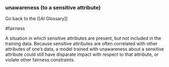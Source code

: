 ### unawareness (to a sensitive attribute)

Go back to the [[AI Glossary]]

#fairness

A situation in which sensitive attributes are present, but not included in the training data. Because sensitive attributes are often correlated with other attributes of one’s data, a model trained with unawareness about a sensitive attribute could still have disparate impact with respect to that attribute, or violate other fairness constraints.


